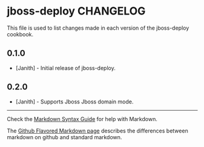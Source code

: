 # jboss-deploy CHANGELOG

This file is used to list changes made in each version of the jboss-deploy cookbook.

## 0.1.0
- [Janith] - Initial release of jboss-deploy.

## 0.2.0
- [Janith] - Supports Jboss Jboss domain mode.


- - -
Check the [Markdown Syntax Guide](http://daringfireball.net/projects/markdown/syntax) for help with Markdown.

The [Github Flavored Markdown page](http://github.github.com/github-flavored-markdown/) describes the differences between markdown on github and standard markdown.
